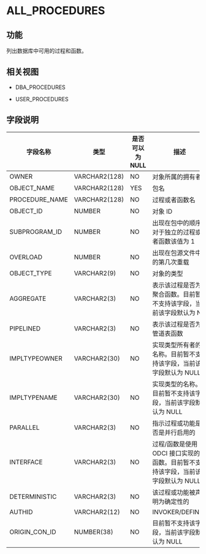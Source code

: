 ALL_PROCEDURES 
===================================



功能 
-----------

列出数据库中可用的过程和函数。

相关视图 
-------------

* DBA_PROCEDURES

  

* USER_PROCEDURES

  




字段说明 
-------------



|    **字段名称**    |    **类型**     | **是否可以为 NULL** |                     **描述**                     |
|----------------|---------------|----------------|------------------------------------------------|
| OWNER          | VARCHAR2(128) | NO             | 对象所属的拥有者                                       |
| OBJECT_NAME    | VARCHAR2(128) | YES            | 包名                                             |
| PROCEDURE_NAME | VARCHAR2(128) | NO             | 过程或者函数名                                        |
| OBJECT_ID      | NUMBER        | NO             | 对象 ID                                          |
| SUBPROGRAM_ID  | NUMBER        | NO             | 出现在包中的顺序, 对于独立的过程或者函数该值为 1                     |
| OVERLOAD       | NUMBER        | NO             | 出现在包源文件中的第几次重载                                 |
| OBJECT_TYPE    | VARCHAR2(9)   | NO             | 对象的类型                                          |
| AGGREGATE      | VARCHAR2(3)   | NO             | 表示该过程是否为聚合函数。目前暂不支持该字段，当前该字段默认为 NO             |
| PIPELINED      | VARCHAR2(3)   | NO             | 表示该过程是否为管道表函数                                  |
| IMPLTYPEOWNER  | VARCHAR2(30)  | NO             | 实现类型所有者的名称。目前暂不支持该字段，当前该字段默认为 NULL             |
| IMPLTYPENAME   | VARCHAR2(30)  | NO             | 实现类型的名称。目前暂不支持该字段，当前该字段默认为 NULL                |
| PARALLEL       | VARCHAR2(3)   | NO             | 指示过程或功能是否是并行启用的                                |
| INTERFACE      | VARCHAR2(3)   | NO             | 过程/函数是使用 ODCI 接口实现的表函数。目前暂不支持该字段，当前该字段默认为 NULL |
| DETERMINISTIC  | VARCHAR2(3)   | NO             | 该过程或功能被声明为确定性的                                 |
| AUTHID         | VARCHAR2(12)  | NO             | INVOKER/DEFINER                                |
| ORIGIN_CON_ID  | NUMBER(38)    | NO             | 目前暂不支持该字段，当前该字段默认为 NULL                        |



